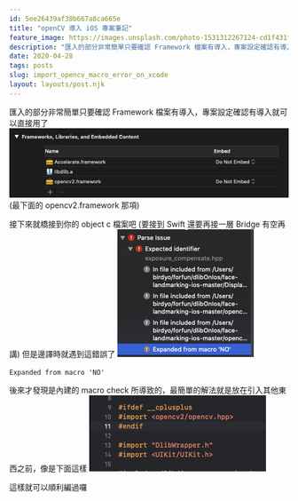 ```yaml
---
id: 5ee26439af38b667a8ca665e
title: "openCV 導入 iOS 專案筆記"
feature_image: https://images.unsplash.com/photo-1531312267124-cd1f431feb1e?ixlib=rb-1.2.1&q=80&fm=jpg&crop=entropy&cs=tinysrgb&w=2000&fit=max&ixid=eyJhcHBfaWQiOjExNzczfQ
description: "匯入的部分非常簡單只要確認 Framework 檔案有導入，專案設定確認有導入就可以直接用了(最下面的 opencv2.framework 那項)"
date: 2020-04-28
tags: posts
slug: import_opencv_macro_error_on_xcode
layout: layouts/post.njk
---
```


匯入的部分非常簡單只要確認 Framework 檔案有導入，專案設定確認有導入就可以直接用了
![導入列表](/img/content/images/import_opencv_macro_error_on_xcode/Y0ykSoh.png)
(最下面的 opencv2.framework 那項)

接下來就橋接到你的 object c 檔案吧 (要接到 Swift 還要再接一層 Bridge 有空再講)
但是邊譯時就遇到這錯誤了
![Expanded from macro 'NO'](/img/content/images/import_opencv_macro_error_on_xcode/Tu92USR.png)

`Expanded from macro 'NO'`

後來才發現是內建的 macro check 所導致的，最簡單的解法就是放在引入其他東西之前，像是下面這樣
![](/img/content/images/import_opencv_macro_error_on_xcode/KHbD93I.png)

這樣就可以順利編過囉
